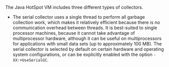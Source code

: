 The Java HotSpot VM includes three different types of collectors.

- The serial collector uses a single thread to perform all garbage collection work, which makes it relatively efficient because
 there is no communication overhead between threads. It is best-suited to single processor machines, 
 because it cannot take advantage of multiprocessor hardware, although it can be useful on multiprocessors for applications 
 with small data sets (up to approximately 100 MB). The serial collector is selected by default on certain hardware and 
 operating system configurations, or can be explicitly enabled with the option `-XX:+UseSerialGC`.

